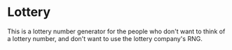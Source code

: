 # Lottery

This is a lottery number generator for the people who don't want to think of a lottery number, and don't want to use the lottery company's RNG.
